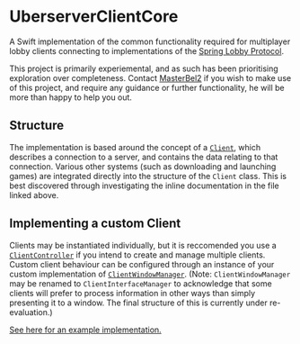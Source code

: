 # UberserverClientCore

A Swift implementation of the common functionality required for multiplayer lobby clients connecting to implementations of the [Spring Lobby Protocol](https://springrts.com/dl/LobbyProtocol/ProtocolDescription.html). 

This project is primarily experiemental, and as such has been prioritising exploration over completeness. Contact [MasterBel2](https://github.com/MasterBel2) if you wish to make use of this project, and require any guidance or further functionality, he will be more than happy to help you out.

## Structure

The implementation is based around the concept of a [`Client`](https://github.com/MasterBel2/UberserverClientCore/blob/master/Sources/UberserverClientCore/Core/Client.swift), which describes a connection to a server, and contains the data relating to that connection. Various other systems (such as downloading and launching games) are integrated directly into the structure of the `Client` class. This is best discovered through investigating the inline documentation in the file linked above.  

## Implementing a custom Client

Clients may be instantiated individually, but it is reccomended you use a [`ClientController`](https://github.com/MasterBel2/UberserverClientCore/blob/master/Sources/UberserverClientCore/Core/ClientController.swift) if you intend to create and manage multiple clients. Custom client behaviour can be configured through an instance of your custom implementation of [`ClientWindowManager`](https://github.com/MasterBel2/UberserverClientCore/blob/master/Sources/UberserverClientCore/ClientWindowManager.swift). (Note: `ClientWindowManager` may be renamed to `ClientInterfaceManager` to acknowledge that some clients will prefer to process information in other ways than simply presenting it to a window. The final structure of this is currently under re-evaluation.)

[See here for an example implementation.](https://github.com/MasterBel2/BelieveAndRise) 
